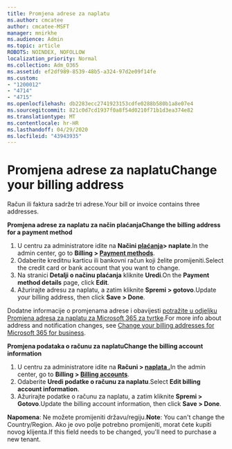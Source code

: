 ```yaml
---
title: Promjena adrese za naplatu
ms.author: cmcatee
author: cmcatee-MSFT
manager: mnirkhe
ms.audience: Admin
ms.topic: article
ROBOTS: NOINDEX, NOFOLLOW
localization_priority: Normal
ms.collection: Adm_O365
ms.assetid: ef2df989-8539-48b5-a324-97d2e09f14fe
ms.custom:
- "1200012"
- "4714"
- "4715"
ms.openlocfilehash: db2283ecc2741923153cdfe0288b580b1a8e07e4
ms.sourcegitcommit: 821c0d7cd1937f0a8f54d0210f71b1d3ea374e82
ms.translationtype: MT
ms.contentlocale: hr-HR
ms.lasthandoff: 04/29/2020
ms.locfileid: "43943935"
---
```

# <a name="change-your-billing-address"></a><span data-ttu-id="24ada-102">Promjena adrese za naplatu</span><span class="sxs-lookup"><span data-stu-id="24ada-102">Change your billing address</span></span>

<span data-ttu-id="24ada-103">Račun ili faktura sadrže tri adrese.</span><span class="sxs-lookup"><span data-stu-id="24ada-103">Your bill or invoice contains three addresses.</span></span>

<span data-ttu-id="24ada-104">**Promjena adrese za naplatu za način plaćanja**</span><span class="sxs-lookup"><span data-stu-id="24ada-104">**Change the billing address for a payment method**</span></span>

1. <span data-ttu-id="24ada-105">U centru za administratore idite na **Načini [plaćanja](https://go.microsoft.com/fwlink/p/?linkid=2018806)> naplate**.</span><span class="sxs-lookup"><span data-stu-id="24ada-105">In the admin center, go to **Billing > [Payment methods](https://go.microsoft.com/fwlink/p/?linkid=2018806)**.</span></span>
2. <span data-ttu-id="24ada-106">Odaberite kreditnu karticu ili bankovni račun koji želite promijeniti.</span><span class="sxs-lookup"><span data-stu-id="24ada-106">Select the credit card or bank account that you want to change.</span></span>
3. <span data-ttu-id="24ada-107">Na stranici **Detalji o načinu plaćanja** kliknite **Uredi**.</span><span class="sxs-lookup"><span data-stu-id="24ada-107">On the **Payment method details** page, click **Edit**.</span></span>
4. <span data-ttu-id="24ada-108">Ažurirajte adresu za naplatu, a zatim kliknite **Spremi > gotovo**.</span><span class="sxs-lookup"><span data-stu-id="24ada-108">Update your billing address, then click **Save > Done**.</span></span>

<span data-ttu-id="24ada-109">Dodatne informacije o promjenama adrese i obavijesti [potražite u odjeljku Promjena adresa za naplatu za Microsoft 365 za tvrtke](https://docs.microsoft.com/microsoft-365/commerce/billing-and-payments/change-your-billing-addresses?view=o365-worldwide).</span><span class="sxs-lookup"><span data-stu-id="24ada-109">For more info about address and notification changes, see [Change your billing addresses for Microsoft 365 for business](https://docs.microsoft.com/microsoft-365/commerce/billing-and-payments/change-your-billing-addresses?view=o365-worldwide).</span></span>

<span data-ttu-id="24ada-110">**Promjena podataka o računu za naplatu**</span><span class="sxs-lookup"><span data-stu-id="24ada-110">**Change the billing account information**</span></span>

1. <span data-ttu-id="24ada-111">U centru za administratore idite na **Računi > [naplata .](https://admin.microsoft.com/Adminportal/Home?source=applauncher#/BillingAccounts/billing-accounts)**</span><span class="sxs-lookup"><span data-stu-id="24ada-111">In the admin center, go to **Billing > [Billing accounts](https://admin.microsoft.com/Adminportal/Home?source=applauncher#/BillingAccounts/billing-accounts)**.</span></span>
2. <span data-ttu-id="24ada-112">Odaberite **Uredi podatke o računu za naplatu**.</span><span class="sxs-lookup"><span data-stu-id="24ada-112">Select **Edit billing account information**.</span></span>
3. <span data-ttu-id="24ada-113">Ažurirajte podatke o računu za naplatu, a zatim kliknite **Spremi > Gotovo**.</span><span class="sxs-lookup"><span data-stu-id="24ada-113">Update the billing account information, then click **Save > Done**.</span></span>

<span data-ttu-id="24ada-114">**Napomena**: Ne možete promijeniti državu/regiju.</span><span class="sxs-lookup"><span data-stu-id="24ada-114">**Note**: You can't change the Country/Region.</span></span> <span data-ttu-id="24ada-115">Ako je ovo polje potrebno promijeniti, morat ćete kupiti novog klijenta.</span><span class="sxs-lookup"><span data-stu-id="24ada-115">If this field needs to be changed, you'll need to purchase a new tenant.</span></span>
